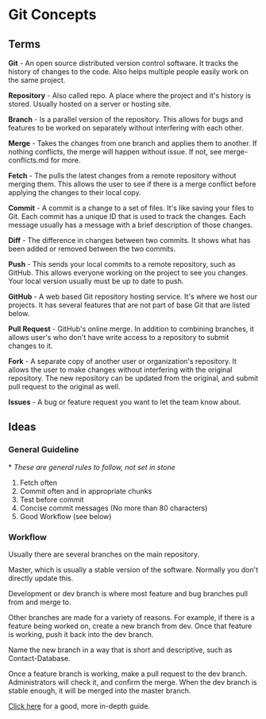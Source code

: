 # Git Concepts

## Terms

**Git** - An open source distributed version control software. It tracks the history of changes to the code. Also helps multiple people easily work on the same project.

**Repository** - Also called repo. A place where the project and it's history is stored. Usually hosted on a server or hosting site.

**Branch** - Is a parallel version of the repository. This allows for bugs and features to be worked on separately without interfering with each other.

**Merge** - Takes the changes from one branch and applies them to another. If nothing conflicts, the merge will happen without issue. If not, see merge-conflicts.md for more.

**Fetch** - The pulls the latest changes from a remote repository without merging them. This allows the user to see if there is a merge conflict before applying the changes to their local copy.

**Commit** - A commit is a change to a set of files. It's like saving your files to Git. Each commit has a unique ID that is used to track the changes. Each message usually has a message with a brief description of those changes.

**Diff** - The difference in changes between two commits. It shows what has been added or removed between the two commits.

**Push** - This sends your local commits to a remote repository, such as GitHub. This allows everyone working on the project to see you changes. Your local version usually must be up to date to push.

**GitHub** - A web based Git repository hosting service. It's where we host our projects. It has several features that are not part of base Git that are listed below.

**Pull Request** - GitHub's online merge. In addition to combining branches, it allows user's who don't have write access to a repository to submit changes to it.

**Fork** - A separate copy of another user or organization's repository. It allows the user to make changes without interfering with the original repository. The new repository can be updated from the original, and submit pull request to the original as well.

**Issues** - A bug or feature request you want to let the team know about.

## Ideas

### General Guideline
\* _These are general rules to follow, not set in stone_

1. Fetch often
2. Commit often and in appropriate chunks
3. Test before commit
4. Concise commit messages (No more than 80 characters)
5. Good Workflow (see below)

### Workflow

Usually there are several branches on the main repository.

Master, which is usually a stable version of the software. Normally you don't directly update this.

Development or dev branch is where most feature and bug branches pull from and merge to.

Other branches are made for a variety of reasons. For example, if there is a feature being worked on, create a new branch from dev. Once that feature is working, push it back into the dev branch.

Name the new branch in a way that is short and descriptive, such as Contact-Database.

Once a feature branch is working, make a pull request to the dev branch. Administrators will check it, and confirm the merge. When the dev branch is stable enough, it will be merged into the master branch.

[Click here](https://www.atlassian.com/git/tutorials/comparing-workflows/gitflow-workflow) for a good, more in-depth guide.
